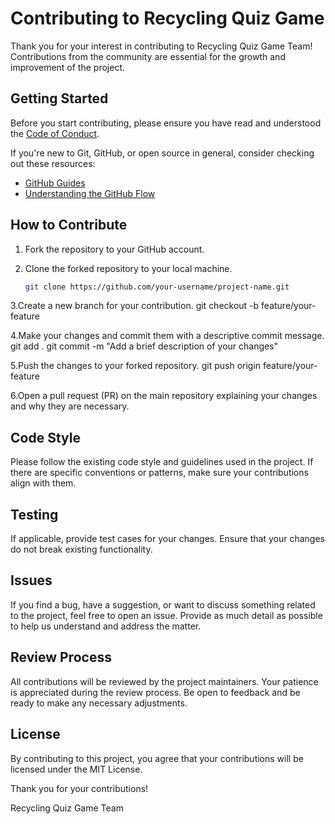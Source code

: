 # Contributing to Recycling Quiz Game

Thank you for your interest in contributing to Recycling Quiz Game Team! Contributions from the community are essential for the growth and improvement of the project.

## Getting Started

Before you start contributing, please ensure you have read and understood the [Code of Conduct](CODE_OF_CONDUCT.md).

If you're new to Git, GitHub, or open source in general, consider checking out these resources:

- [GitHub Guides](https://guides.github.com/)
- [Understanding the GitHub Flow](https://guides.github.com/introduction/flow/)

## How to Contribute

1. Fork the repository to your GitHub account.
   
2. Clone the forked repository to your local machine.
   ```bash
   git clone https://github.com/your-username/project-name.git
   
3.Create a new branch for your contribution.
git checkout -b feature/your-feature

4.Make your changes and commit them with a descriptive commit message.
git add .
git commit -m "Add a brief description of your changes"

5.Push the changes to your forked repository.
git push origin feature/your-feature

6.Open a pull request (PR) on the main repository explaining your changes and why they are necessary.

## Code Style
Please follow the existing code style and guidelines used in the project. If there are specific conventions or patterns, make sure your contributions align with them.

## Testing
If applicable, provide test cases for your changes. Ensure that your changes do not break existing functionality.

## Issues
If you find a bug, have a suggestion, or want to discuss something related to the project, feel free to open an issue. Provide as much detail as possible to help us understand and address the matter.

## Review Process
All contributions will be reviewed by the project maintainers. Your patience is appreciated during the review process. Be open to feedback and be ready to make any necessary adjustments.

## License
By contributing to this project, you agree that your contributions will be licensed under the MIT License.

Thank you for your contributions!

Recycling Quiz Game Team
